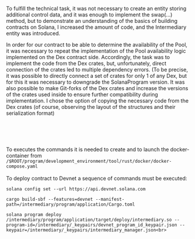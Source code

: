 To fulfill the technical task, it was not necessary to create an entity storing additional control data, and it was enough to implement the swap(...) method, but to demonstrate an understanding of the basics of building contracts on Solana, I increased the amount of code, and the Intermediary entity was introduced.

In order for our contract to be able to determine the availability of the Pool, it was necessary to repeat the implementation of the Pool availability logic implemented on the Dex contract side.
Accordingly, the task was to implement the code from the Dex crates, but, unfortunately, direct connection of the crates led to multiple dependency errors. (To be precise, it was possible to directly connect a set of crates for only 1 of any Dex, but for this it was necessary to downgrade the SolanaProgram version.
It was also possible to make Git-forks of the Dex crates and increase the versions of the crates used inside to ensure further compatibility during implementation.
I chose the option of copying the necessary code from the Dex crates (of course, observing the layout of the structures and their serialization format)
<br>
<br>
<br>
<br>
<br>

To executes the commands it is needed to create and to launch the docker-container from `/$ROOT/program/development_environment/tool/rust/docker/docker-compose.yaml`
<br>
<br>
To deploy contract to Devnet a sequence of commands must be executed:<br>
```
solana config set --url https://api.devnet.solana.com
```
```
cargo build-sbf --features=devnet --manifest-path=/intermediary/program/application/Cargo.toml
```
```
solana program deploy /intermediary/program/application/target/deploy/intermediary.so --program-id=/intermediary/_keypairs/devnet_program_id_keypair.json --keypair=/intermediary/_keypairs/intermediary_manager.json<br>
```